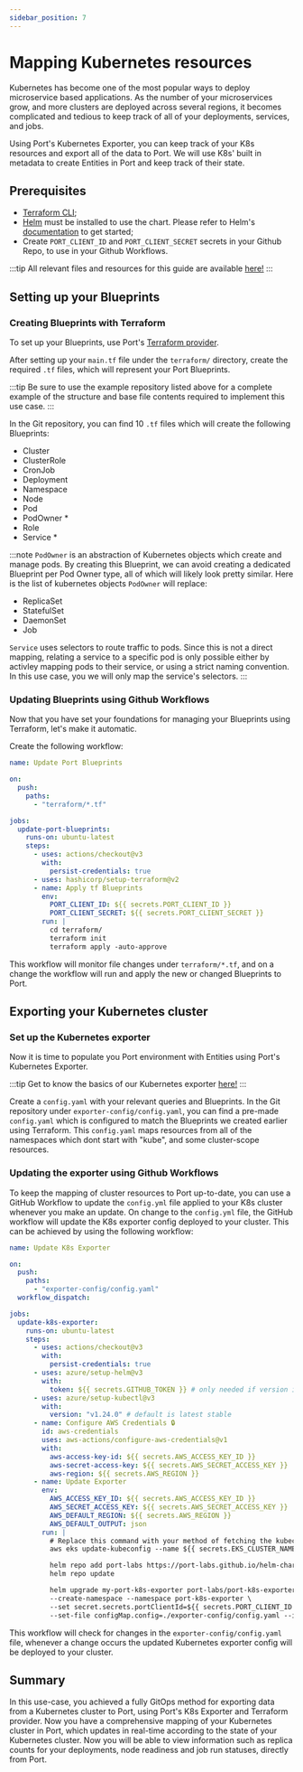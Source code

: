 ```yaml
---
sidebar_position: 7
---
```


# Mapping Kubernetes resources

Kubernetes has become one of the most popular ways to deploy microservice based applications. As the number of your microservices grow, and more clusters are deployed across several regions, it becomes complicated and tedious to keep track of all of your deployments, services, and jobs.

Using Port's Kubernetes Exporter, you can keep track of your K8s resources and export all of the data to Port. We will use K8s' built in metadata to create Entities in Port and keep track of their state.

## Prerequisites

- [Terraform CLI](https://learn.hashicorp.com/tutorials/terraform/install-cli);
- [Helm](https://helm.sh) must be installed to use the chart. Please refer to
  Helm's [documentation](https://helm.sh/docs) to get started;
- Create `PORT_CLIENT_ID` and `PORT_CLIENT_SECRET` secrets in your Github Repo, to use in your Github Workflows.

:::tip
All relevant files and resources for this guide are available [here!](https://github.com/port-labs/k8s-exporter-example)
:::

## Setting up your Blueprints

### Creating Blueprints with Terraform

To set up your Blueprints, use Port's [Terraform provider](../api-providers/terraform.md).

After setting up your `main.tf` file under the `terraform/` directory, create the required `.tf` files, which will represent your Port Blueprints.

:::tip
Be sure to use the example repository listed above for a complete example of the structure and base file contents required to implement this use case.
:::

In the Git repository, you can find 10 `.tf` files which will create the following Blueprints:

- Cluster
- ClusterRole
- CronJob
- Deployment
- Namespace
- Node
- Pod
- PodOwner \*
- Role
- Service \*

:::note
`PodOwner` is an abstraction of Kubernetes objects which create and manage pods. By creating this Blueprint, we can avoid creating a dedicated Blueprint per Pod Owner type, all of which will likely look pretty similar.
Here is the list of kubernetes objects `PodOwner` will replace:

- ReplicaSet
- StatefulSet
- DaemonSet
- Job

`Service` uses selectors to route traffic to pods. Since this is not a direct mapping, relating a service to a specific pod is only possible either by activley mapping pods to their service, or using a strict naming convention. In this use case, you we will only map the service's selectors.
:::

### Updating Blueprints using Github Workflows

Now that you have set your foundations for managing your Blueprints using Terraform, let's make it automatic.

Create the following workflow:

```yaml showLineNumbers
name: Update Port Blueprints

on:
  push:
    paths:
      - "terraform/*.tf"

jobs:
  update-port-blueprints:
    runs-on: ubuntu-latest
    steps:
      - uses: actions/checkout@v3
        with:
          persist-credentials: true
      - uses: hashicorp/setup-terraform@v2
      - name: Apply tf Blueprints
        env:
          PORT_CLIENT_ID: ${{ secrets.PORT_CLIENT_ID }}
          PORT_CLIENT_SECRET: ${{ secrets.PORT_CLIENT_SECRET }}
        run: |
          cd terraform/
          terraform init
          terraform apply -auto-approve
```

This workflow will monitor file changes under `terraform/*.tf`, and on a change the workflow will run and apply the new or changed Blueprints to Port.

## Exporting your Kubernetes cluster

### Set up the Kubernetes exporter

Now it is time to populate you Port environment with Entities using Port's Kubernetes Exporter.

:::tip
Get to know the basics of our Kubernetes exporter [here!](../exporters/k8s-exporter/quickstart.md)
:::

Create a `config.yaml` with your relevant queries and Blueprints.
In the Git repository under `exporter-config/config.yaml`, you can find a pre-made `config.yaml` which is configured to match the Blueprints we created earlier using Terraform. This `config.yaml` maps resources from all of the namespaces which dont start with "kube", and some cluster-scope resources.

### Updating the exporter using Github Workflows

To keep the mapping of cluster resources to Port up-to-date, you can use a GitHub Workflow to update the `config.yml` file applied to your K8s cluster whenever you make an update. On change to the `config.yml` file, the GitHub workflow will update the K8s exporter config deployed to your cluster.
This can be achieved by using the following workflow:

```yaml showLineNumbers
name: Update K8s Exporter

on:
  push:
    paths:
      - "exporter-config/config.yaml"
  workflow_dispatch:

jobs:
  update-k8s-exporter:
    runs-on: ubuntu-latest
    steps:
      - uses: actions/checkout@v3
        with:
          persist-credentials: true
      - uses: azure/setup-helm@v3
        with:
          token: ${{ secrets.GITHUB_TOKEN }} # only needed if version is 'latest'
      - uses: azure/setup-kubectl@v3
        with:
          version: "v1.24.0" # default is latest stable
      - name: Configure AWS Credentials 🔒
        id: aws-credentials
        uses: aws-actions/configure-aws-credentials@v1
        with:
          aws-access-key-id: ${{ secrets.AWS_ACCESS_KEY_ID }}
          aws-secret-access-key: ${{ secrets.AWS_SECRET_ACCESS_KEY }}
          aws-region: ${{ secrets.AWS_REGION }}
      - name: Update Exporter
        env:
          AWS_ACCESS_KEY_ID: ${{ secrets.AWS_ACCESS_KEY_ID }}
          AWS_SECRET_ACCESS_KEY: ${{ secrets.AWS_SECRET_ACCESS_KEY }}
          AWS_DEFAULT_REGION: ${{ secrets.AWS_REGION }}
          AWS_DEFAULT_OUTPUT: json
        run: |
          # Replace this command with your method of fetching the kubeconfig file for your cluster
          aws eks update-kubeconfig --name ${{ secrets.EKS_CLUSTER_NAME }}

          helm repo add port-labs https://port-labs.github.io/helm-charts
          helm repo update

          helm upgrade my-port-k8s-exporter port-labs/port-k8s-exporter \
          --create-namespace --namespace port-k8s-exporter \
          --set secret.secrets.portClientId=${{ secrets.PORT_CLIENT_ID }} --set secret.secrets.portClientSecret=${{ secrets.PORT_CLIENT_SECRET }} \
          --set-file configMap.config=./exporter-config/config.yaml --install
```

This workflow will check for changes in the `exporter-config/config.yaml` file, whenever a change occurs the updated Kubernetes exporter config will be deployed to your cluster.

## Summary

In this use-case, you achieved a fully GitOps method for exporting data from a Kubernetes cluster to Port, using Port's K8s Exporter and Terraform provider. Now you have a comprehensive mapping of your Kubernetes cluster in Port, which updates in real-time according to the state of your Kubernetes cluster. Now you will be able to view information such as replica counts for your deployments, node readiness and job run statuses, directly from Port.
